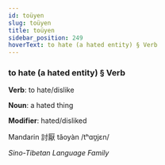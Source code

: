```yaml
---
id: toüyen
slug: toüyen
title: toüyen
sidebar_position: 249
hoverText: to hate (a hated entity) § Verb
---
```


### to hate (a hated entity) § Verb

**Verb**: to hate/dislike

**Noun**: a hated thing

**Modifier**: hated/disliked

Mandarin 討厭 tǎoyàn /tʰɑʊ̯jɛn/

*Sino-Tibetan Language Family*